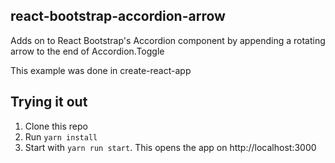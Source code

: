 ## react-bootstrap-accordion-arrow

Adds on to React Bootstrap's Accordion component by appending a rotating arrow to the end of Accordion.Toggle

This example was done in create-react-app

## Trying it out

1.  Clone this repo
2.  Run `yarn install`
3.  Start with `yarn run start`. This opens the app on http://localhost:3000
